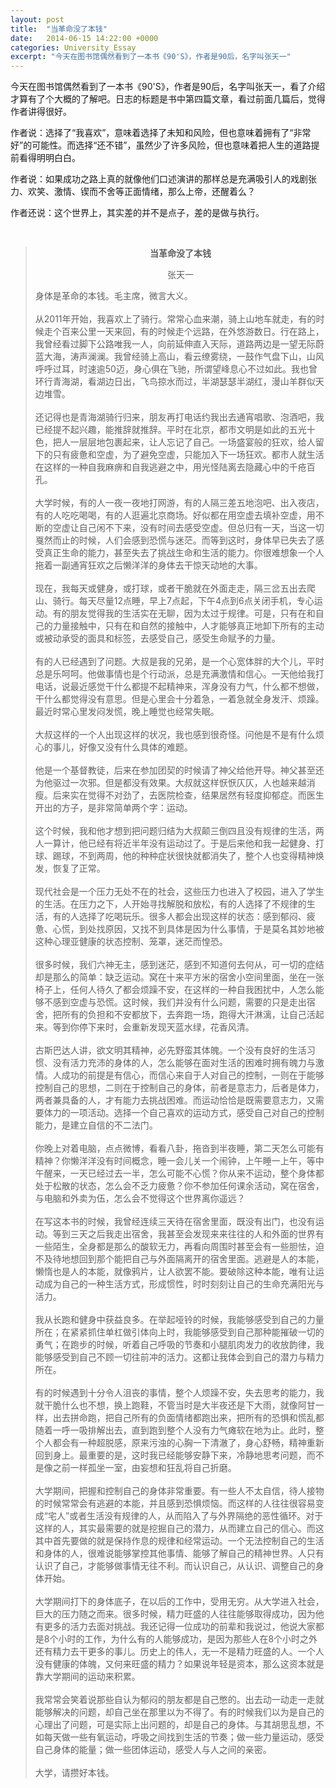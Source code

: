 ```yaml
---
layout: post
title:  "当革命没了本钱"
date:   2014-06-15 14:22:00 +0000
categories: University_Essay
excerpt: "今天在图书馆偶然看到了一本书《90'S》，作者是90后，名字叫张天一"
---
```


今天在图书馆偶然看到了一本书《90'S》，作者是90后，名字叫张天一，看了介绍才算有了个大概的了解吧。日志的标题是书中第四篇文章，看过前面几篇后，觉得作者讲得很好。

作者说：选择了“我喜欢”，意味着选择了未知和风险，但也意味着拥有了“非常好”的可能性。而选择“还不错”，虽然少了许多风险，但也意味着把人生的道路提前看得明明白白。

作者说：如果成功之路上真的就像他们口述演讲的那样总是充满吸引人的戏剧张力、欢笑、激情、锲而不舍等正面情绪，那么上帝，还醒着么？

作者还说：这个世界上，其实差的并不是点子，差的是做与执行。

<div>
<br>
<blockquote class='quote-style'>

<div align='center'>
<p><strong>当革命没了本钱</strong></p>
<p>张天一</p>
</div>

身体是革命的本钱。毛主席，微言大义。<br>
<br>
从2011年开始，我喜欢上了骑行。常常心血来潮，骑上山地车就走，有的时候走个百来公里一天来回，有的时候走个远路，在外悠游数日。行在路上，我曾经看过脚下公路唯我一人，向前延伸直入天际，道路两边是一望无际蔚蓝大海，涛声澜澜。我曾经骑上高山，看云缭雾绕，一鼓作气盘下山，山风呼呼过耳，时速逾50迈，身心俱在飞驰，所谓望峰息心不过如此。我也曾环行青海湖，看湖边日出，飞鸟掠水而过，半湖瑟瑟半湖红，漫山羊群似天边堆雪。<br>
<br>
还记得也是青海湖骑行归来，朋友再打电话约我出去通宵唱歌、泡酒吧，我已经提不起兴趣，能推辞就推辞。平时在北京，都市文明是如此的五光十色，把人一层层地包裹起来，让人忘记了自己。一场盛宴般的狂欢，给人留下的只有疲惫和空虚，为了避免空虚，只能加入下一场狂欢。都市人就生活在这样的一种自我麻痹和自我逃避之中，用光怪陆离去隐藏心中的千疮百孔。<br>
<br>
大学时候，有的人一夜一夜地打网游，有的人隔三差五地泡吧、出入夜店，有的人吃吃喝喝，有的人逛遍北京商场。好似都在用空虚去填补空虚，用不断的空虚让自己闲不下来，没有时间去感受空虚。但总归有一天，当这一切戛然而止的时候，人们会感到恐慌与迷茫。而等到这时，身体早已失去了感受真正生命的能力，甚至失去了挑战生命和生活的能力。你很难想象一个人拖着一副通宵狂欢之后懒洋洋的身体去干惊天动地的大事。<br>
<br>
现在，我每天或健身，或打球，或者干脆就在外面走走，隔三岔五出去爬山、骑行。每天尽量12点睡，早上7点起，下午4点到6点关闭手机，专心运动。有的朋友觉得我的生活实在无聊，因为太过于规律。可是，只有在和自己的力量接触中，只有在和自然的接触中，人才能够真正地卸下所有的主动或被动承受的面具和标签，去感受自己，感受生命赋予的力量。<br>
<br>
有的人已经遇到了问题。大叔是我的兄弟，是一个心宽体胖的大个儿，平时总是乐呵呵。他做事情也是个行动派，总是充满激情和信心。一天他给我打电话，说最近感觉干什么都提不起精神来，浑身没有力气，什么都不想做，干什么都觉得没有意思。但是心里会十分着急，一着急就全身发汗、烦躁。最近时常心里发闷发慌，晚上睡觉也经常失眠。<br>
<br>
大叔这样的一个人出现这样的状况，我也感到很奇怪。问他是不是有什么烦心的事儿，好像又没有什么具体的难题。<br>
<br>
他是一个基督教徒，后来在参加团契的时候请了神父给他开导。神父甚至还为他驱过一次邪。但是都没有效果。大叔就这样恹恹仄仄，人也越来越消瘦。后来实在觉得不对劲了，去医院检查，结果居然有轻度抑郁症。而医生开出的方子，是非常简单两个字：运动。<br>
<br>
这个时候，我和他才想到把问题归结为大叔颠三倒四且没有规律的生活，两人一算计，他已经有将近半年没有运动过了。于是后来他和我一起健身、打球、踢球，不到两周，他的种种症状很快就都消失了，整个人也变得精神焕发，恢复了正常。<br>
<br>
现代社会是一个压力无处不在的社会，这些压力也进入了校园，进入了学生的生活。在压力之下，人开始寻找解脱和放松，有的人选择了不规律的生活，有的人选择了吃喝玩乐。很多人都会出现这样的状态：感到郁闷、疲惫、心慌，到处找原因，又找不到具体是因为什么事情，于是莫名其妙地被这种心理亚健康的状态控制、笼罩，迷茫而惶恐。<br>
<br>
很多时候，我们六神无主，感到迷茫，感到不知道何去何从，可一切的症结却是那么的简单：缺乏运动。窝在十来平方米的宿舍小空间里面，坐在一张椅子上，任何人待久了都会烦躁不安，在这样的一种自我困扰中，人怎么能够不感到空虚与恐慌。这时候，我们并没有什么问题，需要的只是走出宿舍，把所有的负担和不安都放下，去奔跑一场，跑得大汗淋漓，让自己活起来。等到你停下来时，会重新发现天蓝水绿，花香风清。<br>
<br>
古斯巴达人讲，欲文明其精神，必先野蛮其体魄。一个没有良好的生活习惯、没有活力充沛的身体的人，怎么能够在面对生活的困难时拥有魄力与激情。人成功的前提是有信心，而信心来自于人对自己的控制，一则在于能够控制自己的思想，二则在于控制自己的身体，前者是意志力，后者是体力，两者兼具备的人，才有能力去挑战困难。而运动恰恰是既需要意志力，又需要体力的一项活动。选择一个自己喜欢的运动方式，感受自己对自己的控制能力，是建立自信的不二法门。<br>
<br>
你晚上对着电脑，点点微博，看看八卦，拖沓到半夜睡，第二天怎么可能有精神？你懒洋洋没有时间概念，睡一会儿关一个闹钟，上午睡一上午，等中午醒来，一天已经过去一半，怎么可能不心慌？你从来不运动，整个身体都处于松散的状态，怎么会不乏力疲惫？你不参加任何课余活动，窝在宿舍，与电脑和外卖为伍，怎么会不觉得这个世界离你遥远？<br>
<br>
在写这本书的时候，我曾经连续三天待在宿舍里面，既没有出门，也没有运动。等到三天之后我走出宿舍，我甚至会发现来来往往的人和外面的世界有一些陌生，全身都是那么的酸软无力，再看向周围时甚至会有一些胆怯，迫不及待地想回到那个能把自己与外面隔离开的宿舍里面。逃避是人的本能，懒惰也是人的本能，就像鸦片，让人欲罢不能。要破除这种本能，唯有让运动成为自己的一种生活方式，形成惯性，时时刻刻让自己的生命充满阳光与活力。<br>
<br>
我从长跑和健身中获益良多。在举起哑铃的时候，我能够感受到自己的力量所在；在紧紧抓住单杠做引体向上时，我能够感受到自己那种能摧破一切的勇气；在跑步的时候，听着自己呼吸的节奏和小腿肌肉发力的收放韵律，我能够感受到自己不顾一切往前冲的活力。这都让我体会到自己的潜力与精力所在。<br>
<br>
有的时候遇到十分令人沮丧的事情，整个人烦躁不安，失去思考的能力，我就干脆什么也不想，换上跑鞋，不管当时是大半夜还是下大雨，就像阿甘一样，出去拼命跑，把自己所有的负面情绪都跑出来，把所有的恐惧和慌乱都随着一呼一吸排解出去，直到跑到整个人没有力气瘫软在地为止。此时，整个人都会有一种超脱感，原来污浊的心胸一下清澈了，身心舒畅，精神重新回到身上。最重要的是，这时我已经能够安静下来，冷静地思考问题，而不是像之前一样孤坐一室，由妄想和狂乱将自己折磨。<br>
<br>
大学期间，把握和控制自己的身体非常重要。有一些人不太自信，待人接物的时候常常会有逃避的本能，并且感到恐惧烦恼。而这样的人往往很容易变成“宅人”或者生活没有规律的人，从而陷入了与外界隔绝的恶性循环。对于这样的人，其实最需要的就是挖掘自己的潜力，从而建立自己的信心。而这其中首先要做的就是保持作息的规律和经常运动。一个无法控制自己的生活和身体的人，很难说能够掌控其他事情、能够了解自己的精神世界。人只有认识了自己，才能够做事情无往不利。而认识自己，从认识、调整自己的身体开始。<br>
<br>
大学期间打下的身体底子，在以后的工作中，受用无穷。从大学进入社会，巨大的压力随之而来。很多时候，精力旺盛的人往往能够取得成功，因为他有更多的活力去面对挑战。我还记得一位成功的前辈和我说过，他说大家都是8个小时的工作，为什么有的人能够成功，是因为那些人在8个小时之外还有精力去干更多的事儿。历史上的伟人，无一不是精力旺盛的人。一个人没有健康的体魄，又何来旺盛的精力？如果说年轻是资本，那么这资本就是靠大学期间的运动来积累。<br>
<br>
我常常会笑着说那些自认为郁闷的朋友都是自己憋的。出去动一动走一走就能够解决的问题，却自己坐在那里以为不得了。有的时候我们以为是自己的心理出了问题，可是实际上出问题的，却是自己的身体。与其胡思乱想，不如每天做一些有氧运动，呼吸之间找到生活的节奏；做一些力量运动，感受自己身体的能量；做一些团体运动，感受人与人之间的亲密。<br>
<br>
大学，请攒好本钱。
</blockquote>

</div>